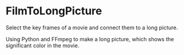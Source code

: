 # FilmToLongPicture
Select the key frames of a movie and connect them to a long picture.

Using Python and FFmpeg to make a long picture, which shows the significant color in the movie.
